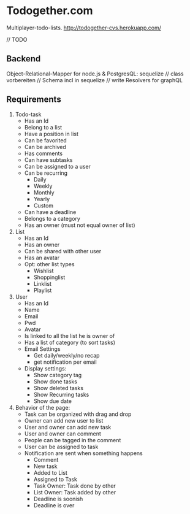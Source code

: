 # Todogether.com
Multiplayer-todo-lists.
http://todogether-cvs.herokuapp.com/

// TODO 

## Backend

Object-Relational-Mapper for node.js & PostgresQL: sequelize
// class vorbereiten
// Schema incl in sequelize
// write Resolvers for graphQL

## Requirements

1. Todo-task
   - Has an Id
   - Belong to a list
   - Have a position in list
   - Can be favorited
   - Can be archived
   - Has comments
   - Can have subtasks
   - Can be assigned to a user
   - Can be recurring
     - Daily
     - Weekly
     - Monthly
     - Yearly
     - Custom
   - Can have a deadline
   - Belongs to a category
   - Has an owner (must not equal owner of list)
2. List
   - Has an Id
   - Has an owner
   - Can be shared with other user
   - Has an avatar
   - Opt: other list types 
     - Wishlist
     - Shoppinglist
     - Linklist
     - Playlist
3. User
   - Has an Id
   - Name
   - Email
   - Pwd
   - Avatar
   - Is linked to all the list he is owner of
   - Has a list of category (to sort tasks)
   - Email Settings 
     - Get daily/weekly/no recap
     - get notification per email
   - Display settings:
     - Show category tag
     - Show done tasks
     - Show deleted tasks
     - Show Recurring tasks
     - Show due date
4. Behavior of the page:
    - Task can be organized with drag and drop
    - Owner can add new user to list
    - User and owner can add new task
    - User and owner can comment
    - People can be tagged in the comment
    - User can be assigned to task
    - Notification are sent when something happens 
      - Comment
      - New task
      - Added to List
      - Assigned to Task
      - Task Owner: Task done by other 
      - List Owner: Task added by other 
      - Deadline is soonish
      - Deadline is over